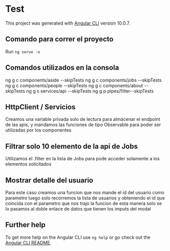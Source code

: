 # Test

This project was generated with [Angular CLI](https://github.com/angular/angular-cli) version 10.0.7.

## Comando para correr el proyecto

Run `ng serve -o` 

## Comandos utilizados en la consola

ng g c components/aside --skipTests
ng g c components/jobs --skipTests
ng g c components/people --skipTests
ng g c components/about --skipTests
ng g s services/api --skipTests
ng g p pipes/filter--skipTests

## HttpClient / Servicios
Creamos una variable privada solo de lectura para almacenar el endpoint de las apis, y mandamos las funciones de tipo Observable para poder ser utilizadas por los componentes


## Filtrar solo 10 elemento de la api de Jobs

Utilizamos el .filter en la lista de Jobs para pode acceder solamente a los elementos solicitados

## Mostrar detalle del usuario

Para este caso creamos una funcion que nos mande el id del usuario como parametro luego solo recorremos la lista de usuarios y obteniendo el id que coincida con el parametro que nos trajo la funcion de esta manera solo se lo pasamos al doble enlace de datos que tienen los imputs del modal

## Further help

To get more help on the Angular CLI use `ng help` or go check out the [Angular CLI README](https://github.com/angular/angular-cli/blob/master/README.md).
